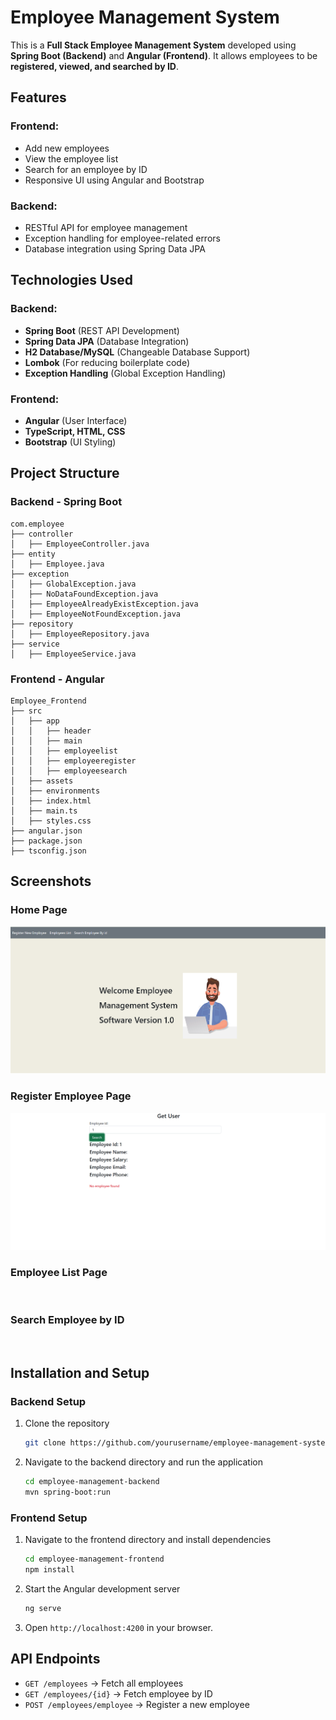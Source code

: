 # Employee Management System

This is a **Full Stack Employee Management System** developed using **Spring Boot (Backend)** and **Angular (Frontend)**. It allows employees to be **registered, viewed, and searched by ID**. 

## Features
### Frontend:
- Add new employees
- View the employee list
- Search for an employee by ID
- Responsive UI using Angular and Bootstrap

### Backend:
- RESTful API for employee management
- Exception handling for employee-related errors
- Database integration using Spring Data JPA

## Technologies Used
### Backend:
- **Spring Boot** (REST API Development)
- **Spring Data JPA** (Database Integration)
- **H2 Database/MySQL** (Changeable Database Support)
- **Lombok** (For reducing boilerplate code)
- **Exception Handling** (Global Exception Handling)

### Frontend:
- **Angular** (User Interface)
- **TypeScript, HTML, CSS**
- **Bootstrap** (UI Styling)

## Project Structure
### Backend - Spring Boot
```
com.employee
├── controller
│   ├── EmployeeController.java
├── entity
│   ├── Employee.java
├── exception
│   ├── GlobalException.java
│   ├── NoDataFoundException.java
│   ├── EmployeeAlreadyExistException.java
│   ├── EmployeeNotFoundException.java
├── repository
│   ├── EmployeeRepository.java
├── service
│   ├── EmployeeService.java
```

### Frontend - Angular
```
Employee_Frontend
├── src
│   ├── app
│   │   ├── header
│   │   ├── main
│   │   ├── employeelist
│   │   ├── employeeregister
│   │   ├── employeesearch
│   ├── assets
│   ├── environments
│   ├── index.html
│   ├── main.ts
│   ├── styles.css
├── angular.json
├── package.json
├── tsconfig.json
```

## Screenshots
### Home Page
<img src="assets/Screenshot 2025-03-12 193357.png" alt="">

### Register Employee Page
<img src="assets/Screenshot 2025-03-12 193454.png" alt="">

### Employee List Page
<img src="assets/Screenshot 2025-03-12 193508" alt="">

### Search Employee by ID
<img src="assets/Screenshot 2025-03-12 193546" alt="">

## Installation and Setup
### Backend Setup
1. Clone the repository
   ```sh
   git clone https://github.com/yourusername/employee-management-system.git
   ```
2. Navigate to the backend directory and run the application
   ```sh
   cd employee-management-backend
   mvn spring-boot:run
   ```

### Frontend Setup
1. Navigate to the frontend directory and install dependencies
   ```sh
   cd employee-management-frontend
   npm install
   ```
2. Start the Angular development server
   ```sh
   ng serve
   ```
3. Open `http://localhost:4200` in your browser.

## API Endpoints
- `GET /employees` → Fetch all employees
- `GET /employees/{id}` → Fetch employee by ID
- `POST /employees/employee` → Register a new employee

